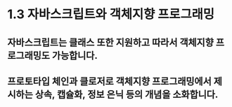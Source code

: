 1.3 자바스크립트와 객체지향 프로그래밍
===================================

## 자바스크립트는 클래스 또한 지원하고 따라서 객체지향 프로그래밍도 가능합니다.
## 프로토타입 체인과 클로저로 객체지향 프로그래밍에서 제시하는 상속, 캡슐화, 정보 은닉 등의 개념을 소화합니다.